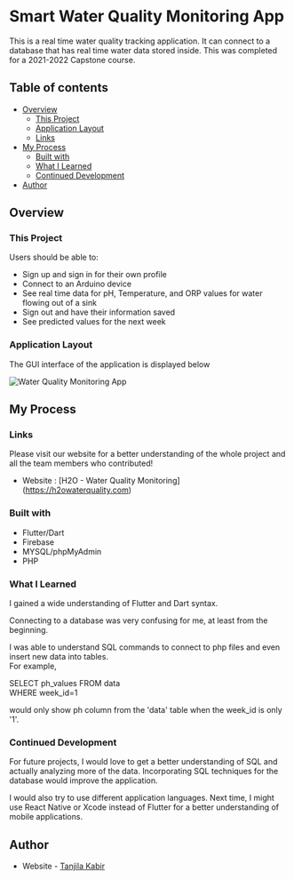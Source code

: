 # Smart Water Quality Monitoring App

This is a real time water quality tracking application. It can connect to a database that has real time water data stored inside. This was completed for a 2021-2022 Capstone course.

## Table of contents

- [Overview](#overview)
  - [This Project](#this-project)
  - [Application Layout](#application-layout)
  - [Links](#links)
- [My Process](#my-process)
  - [Built with](#built-with)
  - [What I Learned](#what-i-learned)
  - [Continued Development](#continued-development)
- [Author](#author)


## Overview

### This Project

Users should be able to:

- Sign up and sign in for their own profile
- Connect to an Arduino device
- See real time data for pH, Temperature, and ORP values for water flowing out of a sink
- Sign out and have their information saved
- See predicted values for the next week

### Application Layout

The GUI interface of the application is displayed below <br/>

![Water Quality Monitoring App](https://user-images.githubusercontent.com/70307218/167204247-c89202ca-aff7-493f-bc90-0659831f56ec.png)

## My Process

### Links

Please visit our website for a better understanding of the whole project and all the team members who contributed!

- Website : [H2O - Water Quality Monitoring] (https://h2owaterquality.com)

### Built with

- Flutter/Dart
- Firebase
- MYSQL/phpMyAdmin
- PHP

### What I Learned

I gained a wide understanding of Flutter and Dart syntax. <br/>

Connecting to a database was very confusing for me, at least from the beginning. <br/>

I was able to understand SQL commands to connect to php files and even insert new data into tables. <br/>
For example, <br/>

SELECT ph_values FROM data <br/>
   WHERE week_id=1 <br/>
   
would only show ph column from the 'data' table when the week_id is only '1'.  

### Continued Development

For future projects, I would love to get a better understanding of SQL and actually analyzing more of the data. Incorporating SQL techniques for the database would improve the application. <br/>

I would also try to use different application languages. Next time, I might use React Native or Xcode instead of Flutter for a better understanding of mobile applications. 

## Author

- Website - [Tanjila Kabir](https://tanjilak.github.io/)



